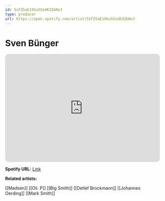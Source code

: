 ```yaml
---
id: 5sFZSaE1XGuSSxUK32bNv3
type: producer
url: https://open.spotify.com/artist/5sFZSaE1XGuSSxUK32bNv3
---
```

# Sven Bünger

<iframe style="border-radius:12px" src="https://open.spotify.com/embed/artist/5sFZSaE1XGuSSxUK32bNv3" width="100%" height="352" frameBorder="0" allowfullscreen="" allow="autoplay; clipboard-write; encrypted-media; fullscreen; picture-in-picture" loading="lazy"></iframe>

**Spotify URL:** [Link](https://open.spotify.com/artist/5sFZSaE1XGuSSxUK32bNv3)

**Related artists:**

[[Madsen]]
[[Oli. P]]
[[Big Smith]]
[[Detlef Brockmann]]
[[Johannes Oerding]]
[[Mark Smith]]
